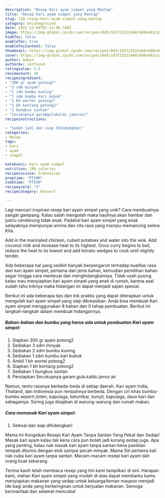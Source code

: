 ```yaml
---
description: "Resep Kari ayam simpel yang Mantap"
title: "Resep Kari ayam simpel yang Mantap"
slug: 728-resep-kari-ayam-simpel-yang-mantap
category: Uncategorized
date: 2022-12-04T07:14:56.740Z
image: https://img-global.cpcdn.com/recipes/0d5c103f23322e60/680x482cq70/kari-ayam-simpel-foto-resep-utama.jpg
hideToc: false
enableToc: true
enableTocContent: false
thumbnail: https://img-global.cpcdn.com/recipes/0d5c103f23322e60/680x482cq70/kari-ayam-simpel-foto-resep-utama.jpg
cover: https://img-global.cpcdn.com/recipes/0d5c103f23322e60/680x482cq70/kari-ayam-simpel-foto-resep-utama.jpg
author: Admin
authorAv: notfound
ratingvalue: 3.5
reviewcount: 16
recipeingredient:
- "300 gr ayam potong2"
- "3 sdm minyak"
- "2 sdm bumbu kuning"
- "1 sdm bumbu kari bubuk"
- "1 bh wortel potong2"
- "1 bh kentang potong2"
- "1 bungkus santan"
- "Secukupnya garamgulakaldu jamurair"
recipeinstructions:

- "Sudah jadi dan siap dihidangkan!"
categories:
- Resep
tags:
- kari
- ayam
- simpel

katakunci: kari ayam simpel 
nutrition: 180 calories
recipecuisine: Indonesian
preptime: "PT10M"
cooktime: "PT55M"
recipeyield: "3"
recipecategory: Dessert

---
```





Lagi mencari inspirasi resep kari ayam simpel yang unik? Cara membuatnya sangat gampang. Kalau salah mengolah maka hasilnya akan hambar dan justru cenderung tidak enak. Padahal kari ayam simpel yang enak selayaknya mempunyai aroma dan cita rasa yang mampu memancing selera Kita.





Add in the marinated chicken, cubed potatoes and water into the wok. Add coconut milk and increase heat to its highest. Once curry begins to boil, reduce the heat to its lowest and add tomato wedges to cook until slightly tender.

Ada beberapa hal yang sedikit banyak berpengaruh terhadap kualitas rasa dari kari ayam simpel, pertama dari jenis bahan, kemudian pemilihan bahan segar hingga cara membuat dan menghidangkannya. Tidak usah pusing kalau mau menyiapkan kari ayam simpel yang enak di rumah, karena asal sudah tahu triknya maka hidangan ini dapat menjadi sajian spesial.






Berikut ini ada beberapa tips dan trik praktis yang dapat diterapkan untuk mengolah kari ayam simpel yang siap dikreasikan. Anda bisa membuat Kari ayam simpel menggunakan 8 bahan dan 0 tahap pembuatan. Berikut ini langkah-langkah dalam membuat hidangannya.

<!--inarticleads1-->

##### Bahan-bahan dan bumbu yang harus ada untuk pembuatan Kari ayam simpel:

1. Siapkan 300 gr ayam potong2
1. Sediakan 3 sdm minyak
1. Sediakan 2 sdm bumbu kuning
1. Sediakan 1 sdm bumbu kari bubuk
1. Ambil 1 bh wortel potong2
1. Siapkan 1 bh kentang potong2
1. Sediakan 1 bungkus santan
1. Persiapkan Secukupnya garam.gula.kaldu jamur.air


Namun, tentu rasanya berbeda-beda di setiap daerah. Kari ayam India, Thailand, dan Indonesia pun rempahnya berbeda. Dengan ciri khas bumbu-bumbu seperti jinten, kapulaga, ketumbar, kunyit, kapulaga, daun kari dan sebagainya. Sering juga disajikan di warung-warung dan rumah makan. 

<!--inarticleads2-->

##### Cara memasak Kari ayam simpel:


1. Selesai dan siap dihidangkan!

Mama Ini Kongsikan Resepi Kari Ayam Tanpa Santan Yang Pekat dan Sedap! Masak kari ayam kalau tak kena cara pun boleh jadi kurang sedap juga. Apa yang penting, kalau nak masak kari ayam tanpa santan kena pastikan rempah ditumis dengan elok sampai pecah minyak. Mama Siti pertama kali nak cuba kari ayam tanpa santan. Macam-macam resepi kari ayam dah orang buat sekarang. 

Terima kasih telah membaca resep yang tim kami tampilkan di sini. Harapan kami, olahan Kari ayam simpel yang mudah di atas dapat membantu kamu menyiapkan makanan yang sedap untuk keluarga/teman maupun menjadi ide bagi anda yang berkeinginan untuk berjualan makanan. Semoga bermanfaat dan selamat mencoba!
